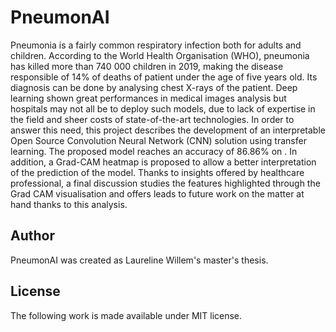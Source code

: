 # PneumonAI
Pneumonia is a fairly common respiratory infection both for adults and children. According to the World Health Organisation (WHO), pneumonia has killed more than 740 000 children in 2019, making the disease responsible of 14% of deaths of patient under the age of five years old. Its diagnosis can be done by analysing chest X-rays of the patient. Deep learning shown great performances in medical images analysis but hospitals may not all be to deploy such models, due to lack of expertise in the field and sheer costs of state-of-the-art technologies. In order to answer this need, this project describes the development of an interpretable Open Source Convolution Neural Network (CNN) solution using transfer learning. The proposed model reaches an accuracy of 86.86% on . In addition, a Grad-CAM heatmap is proposed to allow a better interpretation of the prediction of the model. Thanks to insights offered by healthcare professional, a final discussion studies the features highlighted through the Grad CAM visualisation and offers leads to future work on the matter at hand thanks to this analysis. 
## Author
PneumonAI was created as Laureline Willem's master's thesis.
## License
The following work is made available under MIT license.
